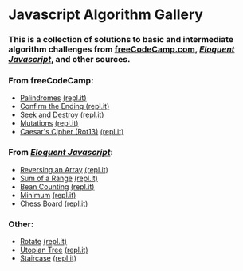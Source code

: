 # Javascript Algorithm Gallery
<h3>This is a collection of solutions to basic and intermediate algorithm challenges from <a href="https://www.freecodecamp.com/">freeCodeCamp.com</a>, <i><a href="http://eloquentjavascript.net/">Eloquent Javascript</a></i>, and other sources.</h3>

<h3>From freeCodeCamp:</h3>
<ul>
	<li><a href="https://github.com/jsheridanwells/js-algorithm-gallery/blob/master/freeCodeCamp/palindromes.js">Palindromes</a> <a href="https://repl.it/F8BN/5">(repl.it)</a></li>
	<li><a href="https://github.com/jsheridanwells/js-algorithm-gallery/blob/master/freeCodeCamp/confirm_ending.js">Confirm the Ending </a> <a href="https://repl.it/FfxE/latest">(repl.it)</a></li>
	<li><a href="https://github.com/jsheridanwells/js-algorithm-gallery/blob/master/freeCodeCamp/seek_destroy.js">Seek and Destroy</a> <a href="https://repl.it/Fu0q/latest">(repl.it)</a></li>
	<li><a href="https://github.com/jsheridanwells/js-algorithm-gallery/blob/master/freeCodeCamp/mutations.js">Mutations</a> <a href="https://repl.it/FhOb/latest">(repl.it)</a></li>
	<li><a href="https://github.com/jsheridanwells/js-algorithm-gallery/blob/master/freeCodeCamp/caesars_cipher.js">Caesar's Cipher (Rot13)</a> <a href="https://repl.it/Fxlg/latest">(repl.it)</a></li>
</ul>


<h3>From <i><a href="http://eloquentjavascript.net/">Eloquent Javascript</a></i>:</h3>
<ul>
	<li><a href="https://github.com/jsheridanwells/js-algorithm-gallery/blob/master/eloquent_javascript/reversing_array.js">Reversing an Array</a> <a href="https://repl.it/F56v/latest">(repl.it)</a></li>
	<li><a href="https://github.com/jsheridanwells/js-algorithm-gallery/blob/master/eloquent_javascript/sum_of_range.js">Sum of a Range</a> <a href="https://repl.it/F53H/latest">(repl.it)</a></li>
	<li><a href="https://github.com/jsheridanwells/js-algorithm-gallery/blob/master/eloquent_javascript/bean_counting.js">Bean Counting</a> <a href="https://repl.it/FTcA/latest">(repl.it)</a></li>
	<li><a href="https://github.com/jsheridanwells/js-algorithm-gallery/blob/master/eloquent_javascript/minimum.js">Minimum</a> <a href="https://repl.it/FSk3/latest">(repl.it)</a></li>
	<li><a href="https://github.com/jsheridanwells/js-algorithm-gallery/blob/master/eloquent_javascript/chess_board.js">Chess Board</a> <a href="https://repl.it/FQsk/latest">(repl.it)</a></li>
</ul>


<h3>Other:</h3>
<ul>
	<li><a href="https://github.com/jsheridanwells/js-algorithm-gallery/blob/master/other/rotate.js">Rotate</a> <a href="https://repl.it/F24D/latest">(repl.it)</a></li>
	<li><a href="https://github.com/jsheridanwells/js-algorithm-gallery/blob/master/other/utopian_tree.js">Utopian Tree</a> <a href="https://repl.it/FRNq/latest">(repl.it)</a></li>
	<li><a href="https://github.com/jsheridanwells/js-algorithm-gallery/blob/master/other/staircase.js">Staircase</a> <a href="https://repl.it/FQdJ/latest">(repl.it)</a></li>
</ul>
